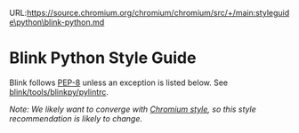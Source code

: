 URL:https://source.chromium.org/chromium/chromium/src/+/main:styleguide\python\blink-python.md
# Blink Python Style Guide

Blink follows [PEP-8](https://www.python.org/dev/peps/pep-0008/) unless an
exception is listed below. See
[blink/tools/blinkpy/pylintrc](https://chromium.googlesource.com/chromium/src/+/main/third_party/blink/tools/blinkpy/pylintrc).

_Note: We likely want to converge with [Chromium style](python.md), so this
style recommendation is likely to change._

